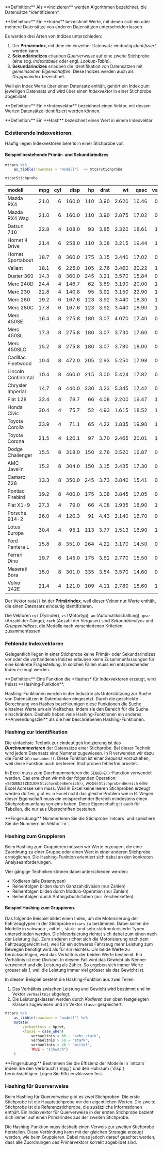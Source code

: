 <p class="alert alert-primary" markdown="1">
**Definition:** Als **Indizieren** werden Algorithmen bezeichnet, die Datensätze *identifizieren*.  
</p>

<p class="alert alert-primary" markdown="1">
**Definition:** Ein **Index** bezeichnet Werte, mit denen sich ein oder mehrere Datensätze von anderen Datensätzen unterscheiden lassen.  
</p>

Es werden drei Arten von Indizes unterschieden: 

1. Der **Primärindex**, mit dem ein einzelner Datensatz eindeutig *identifiziert* werden kann. 
2. **Sekundärindizes** erlauben *Querverweise* auf eine zweite Stichprobe (eine sog. *Indextabelle* oder engl. *Lookup-Table*).
3. **Sekundärindizes** erlauben die Identifikation von Datensätzen mit *gemeinsamen Eigenschaften*. Diese Indizes werden auch als *Gruppenindex* bezeichnet.

Weil ein Index Werte über einen Datensatz enthält, gehört ein Index zum jeweiligen Datensatz und wird über einen *Indexvektor* in einer Stichprobe abgebildet.

<p class="alert alert-primary" markdown="1">
**Definition:** Ein **Indexvektor** bezeichnet einen Vektor, mit dessen Werten Datensätze identifiziert werden können.
</p>

<p class="alert alert-primary" markdown="1">
**Definition:** Ein **Hash** bezeichnet einen Wert in einem Indexvektor.
</p>


### Existierende Indexvektoren. 

Häufig liegen Indexvektoren bereits in einer Stichprobe vor.

#### Beispiel bestehende Primär- und Sekundärindizes

```r
mtcars %>% 
    as_tibble(rownames = "modell")  -> mtcarStichprobe

mtcarStichprobe
```

|modell               |  mpg| cyl|  disp|  hp| drat|    wt|  qsec| vs| am| gear| carb|
|:-------------------|----:|---:|-----:|---:|----:|-----:|-----:|--:|--:|----:|----:|
|Mazda RX4           | 21.0|   6| 160.0| 110| 3.90| 2.620| 16.46|  0|  1|    4|    4|
|Mazda RX4 Wag       | 21.0|   6| 160.0| 110| 3.90| 2.875| 17.02|  0|  1|    4|    4|
|Datsun 710          | 22.8|   4| 108.0|  93| 3.85| 2.320| 18.61|  1|  1|    4|    1|
|Hornet 4 Drive      | 21.4|   6| 258.0| 110| 3.08| 3.215| 19.44|  1|  0|    3|    1|
|Hornet Sportabout   | 18.7|   8| 360.0| 175| 3.15| 3.440| 17.02|  0|  0|    3|    2|
|Valiant             | 18.1|   6| 225.0| 105| 2.76| 3.460| 20.22|  1|  0|    3|    1|
|Duster 360          | 14.3|   8| 360.0| 245| 3.21| 3.570| 15.84|  0|  0|    3|    4|
|Merc 240D           | 24.4|   4| 146.7|  62| 3.69| 3.190| 20.00|  1|  0|    4|    2|
|Merc 230            | 22.8|   4| 140.8|  95| 3.92| 3.150| 22.90|  1|  0|    4|    2|
|Merc 280            | 19.2|   6| 167.6| 123| 3.92| 3.440| 18.30|  1|  0|    4|    4|
|Merc 280C           | 17.8|   6| 167.6| 123| 3.92| 3.440| 18.90|  1|  0|    4|    4|
|Merc 450SE          | 16.4|   8| 275.8| 180| 3.07| 4.070| 17.40|  0|  0|    3|    3|
|Merc 450SL          | 17.3|   8| 275.8| 180| 3.07| 3.730| 17.60|  0|  0|    3|    3|
|Merc 450SLC         | 15.2|   8| 275.8| 180| 3.07| 3.780| 18.00|  0|  0|    3|    3|
|Cadillac Fleetwood  | 10.4|   8| 472.0| 205| 2.93| 5.250| 17.98|  0|  0|    3|    4|
|Lincoln Continental | 10.4|   8| 460.0| 215| 3.00| 5.424| 17.82|  0|  0|    3|    4|
|Chrysler Imperial   | 14.7|   8| 440.0| 230| 3.23| 5.345| 17.42|  0|  0|    3|    4|
|Fiat 128            | 32.4|   4|  78.7|  66| 4.08| 2.200| 19.47|  1|  1|    4|    1|
|Honda Civic         | 30.4|   4|  75.7|  52| 4.93| 1.615| 18.52|  1|  1|    4|    2|
|Toyota Corolla      | 33.9|   4|  71.1|  65| 4.22| 1.835| 19.90|  1|  1|    4|    1|
|Toyota Corona       | 21.5|   4| 120.1|  97| 3.70| 2.465| 20.01|  1|  0|    3|    1|
|Dodge Challenger    | 15.5|   8| 318.0| 150| 2.76| 3.520| 16.87|  0|  0|    3|    2|
|AMC Javelin         | 15.2|   8| 304.0| 150| 3.15| 3.435| 17.30|  0|  0|    3|    2|
|Camaro Z28          | 13.3|   8| 350.0| 245| 3.73| 3.840| 15.41|  0|  0|    3|    4|
|Pontiac Firebird    | 19.2|   8| 400.0| 175| 3.08| 3.845| 17.05|  0|  0|    3|    2|
|Fiat X1-9           | 27.3|   4|  79.0|  66| 4.08| 1.935| 18.90|  1|  1|    4|    1|
|Porsche 914-2       | 26.0|   4| 120.3|  91| 4.43| 2.140| 16.70|  0|  1|    5|    2|
|Lotus Europa        | 30.4|   4|  95.1| 113| 3.77| 1.513| 16.90|  1|  1|    5|    2|
|Ford Pantera L      | 15.8|   8| 351.0| 264| 4.22| 3.170| 14.50|  0|  1|    5|    4|
|Ferrari Dino        | 19.7|   6| 145.0| 175| 3.62| 2.770| 15.50|  0|  1|    5|    6|
|Maserati Bora       | 15.0|   8| 301.0| 335| 3.54| 3.570| 14.60|  0|  1|    5|    8|
|Volvo 142E          | 21.4|   4| 121.0| 109| 4.11| 2.780| 18.60|  1|  1|    4|    2|


Der Vektor `modell` ist der **Primärindex**, weil dieser Vektor nur Werte enthält, die einen Datensatz eindeutig identifizieren.

Die Vektoren `cyl` (Zylinder), `vs` (Motortyp), `am` (Automatikschaltung), `gear` (Anzahl der Gänge), `carb` (Anzahl der Vergaser) sind *Sekundärindizes* und *Gruppenindizes*, die Modelle nach verschiedenen Kriterien zusammenfassen. 

### Fehlende Indexvektoren

Gelegentlich liegen in einer Stichprobe keine Primär- oder Sekundärindizes vor oder die vorhandenen Indizes erlauben keine Zusammenfassungen für eine konkrete Fragestellung. In solchen Fällen muss ein entsprechender Index erzeugt werden.

<p class="alert alert-primary" markdown="1">
**Definition:** Eine Funktion die *Hashes* für Indexvektoren erzeugt, wird heisst **Hashing-Funktion**.
</p>

<p class="alert alert-secondary" markdown="1">
Hashing-Funktionen werden in der Industrie als Unterstützung zur Suche von Datensätzen in Datenbanken eingesetzt. Durch die geschickte Berechnung von Hashes beschleunigen diese Funktionen die Suche einzelner Werte um ein Vielfaches, indem sie den Bereich für die Suche einschränken. Deshalb haben viele Hashing-Funktionen ein anderes **Anwendungsziel** als die hier beschriebenen Hashing-Funktionen. 
</p>

### Hashing zur Identifikation

Die einfachste Technik zur eindeutigen Indizierung ist das ***Durchnummerieren*** der Datensätze einer Stichprobe. Bei dieser Technik wird jedem Datensatz eine Nummer zugewiesen. In R verwenden wir dazu die Funktion `rownumber()`. Diese Funktion ist einer *Sequenz* vorzuziehen, weil diese Funktion auch bei leeren Stichproben fehlerfrei arbeitet.

In Excel muss zum Durchnummerieren die `SEQUENZ()`-Funktion verwendet werden. Das erreichen wir mit der folgenden Operation: `=SEQUENZ(ZEILEN(StichprobenBereich))`, wobei `StichprobenBereich` eine Excel Adresse sein muss. Weil in Excel keine leeren Stichproben erzeugt werden dürfen, gibt es in Excel nicht das gleiche Problem wie in R. Wegen dieser Eigenschaft muss ein entsprechender Bereich mindestens einen Stichprobenumfang von eins haben. Diese Eigenschaft gilt auch für Tabellen, die nur aus Überschriften bestehen. 

<p class="alert alert-secondary" markdown="1">
**Fingerübung:** Nummerieren Sie die Stichprobe `mtcars` und speichern Sie die Nummern im Vektor `nr`.
</p>

### Hashing zum Gruppieren

Beim Hashing zum Gruppieren müssen wir Werte erzeugen, die eine Zuordnung zu einer Gruppe oder einen Wert in einer anderen Stichprobe ermöglichen. Die Hashing-Funktion orientiert sich dabei an den konkreten Analyseanforderungen. 

Vier gängige Techniken können dabei unterschieden werden: 

- Kodieren (alle Datentypen)
- Reihenfolgen bilden durch Ganzzahldivision (nur Zahlen)
- Reihenfolgen bilden durch Modulo-Operation (nur Zahlen)
- Reihenfolgen durch Anfangsbuchstaben (nur Zeichenketten)

#### Beispiel Hashing zum Gruppieren.

Das folgende Beispiel bildet einen Index, um die Motorisierung der Fahrzeugtypen in der Stichprobe `mtcars` zu bestimmen. Dabei sollen die Modelle in schwach-, mittel-, stark- und sehr starkmotorisierte Typen unterschieden werden. Die Motorisierung richtet sich dabei zum einen nach der Leistung (`hp`). Zum anderen richtet sich die Motorisierung nach dem Fahrzeuggewicht (`wt`), weil für ein schweres Fahrzeug mehr Leistung zum Bewegen benötigt wird als für ein leichtes. Um beide Werte zu berücksichtigen, wird das Verhältnis der beiden Werte bestimmt. Ein Verhältnis ist eine *Division*. In diesem Fall wird das Gewicht als Nenner verwendet und die Leistung als Zähler. So ergeben sich immer Werte grösser als 1, weil die Leistung immer viel grösser als das Gewicht ist.

In diesem Beispiel besteht die Hashing-Funktion aus zwei Teilen: 

1. Das Verhältnis zwischen Leistung und Gewicht wird bestimmt und im Vektor `verhaeltnis` abgelegt. 
2. Die Leistungsklassen werden durch *Kodieren* den oben festgelegten Klassen zugewiesen und im Vektor `klasse` gespeichert.

```r
mtcars %>% 
    as_tibble(rownames = "modell") %>% 
    mutate(
        verhaeltnis = hp/wt, 
        klasse = case_when( 
            verhaeltnis > 60 ~ "sehr stark",
            verhaeltnis > 50 ~ "stark", 
            verhaeltnis > 40 ~ "mittel", 
            TRUE ~ "schwach") 
    )
```


<p class="alert alert-secondary" markdown="1">
**Fingerübung:** Bestimmen Sie die Effizienz der Modelle in `mtcars` indem Sie den Verbrauch (`mpg`) und den Hubraum (`disp`) berücksichtigen. Legen Sie Effizienzklassen fest.
</p>

### Hashing für Querverweise

Beim Hashing für Querverweise gibt es zwei Stichproben. Die erste Stichprobe ist die Hauptstichprobe mir den eigentlichen Werten. Die zweite Stichprobe ist die Referenzstichprobe, die zusätzliche Informationen enthält. Ein Indexvektor für Querverweise in der ersten Stichprobe bezieht sich immer auf einen Primärindex aus der zweiten Stichprobe.

Die Hashing-Funktion muss deshalb einen Verweis zur zweiten Stichprobe herstellen. Diese Verbindung kann mit der gleichen Strategie erzeugt werden, wie beim Gruppieren. Dabei muss jedoch darauf geachtet werden, dass alle Zuordnungen des Primärvektors korrekt abgebildet sind. 